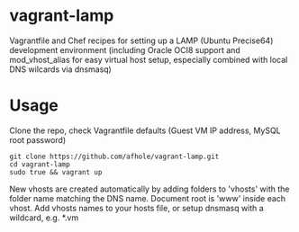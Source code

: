 vagrant-lamp
============

Vagrantfile and Chef recipes for setting up a LAMP (Ubuntu Precise64) development environment (including Oracle OCI8 support and mod_vhost_alias for easy virtual host setup, especially combined with local DNS wilcards via dnsmasq)

Usage
=====
Clone the repo, check Vagrantfile defaults (Guest VM IP address, MySQL root password)
```
git clone https://github.com/afhole/vagrant-lamp.git
cd vagrant-lamp
sudo true && vagrant up
```
New vhosts are created automatically by adding folders to 'vhosts' with the folder name matching the DNS name. 
Document root is 'www' inside each vhost. Add vhosts names to your hosts file, or setup dnsmasq with a wildcard, e.g. *.vm